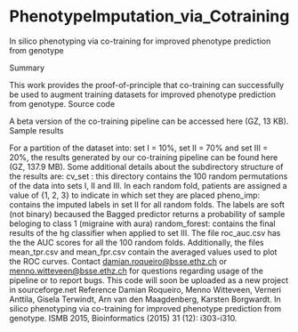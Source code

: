# PhenotypeImputation_via_Cotraining
In silico phenotyping via co-training for improved phenotype prediction from genotype


Summary
 
This work provides the proof-of-principle  that co-training can successfully be used to augment training datasets for improved phenotype prediction from genotype.
Source code
 
A beta version of the co-training pipeline can be accessed here (GZ, 13 KB).
Sample results
 
For a partition of the dataset into: set I = 10%, set II = 70% and set III = 20%, the results generated by our co-training pipeline can be found here (GZ, 137.9 MB). Some additional details about the subdirectory structure of the results are:
cv_set : this directory contains the 100 random permutations of the data into sets I, II and III. In each random fold, patients are assigned a value of {1, 2, 3} to indicate in which set they are placed
pheno_imp: contains the imputed labels in set II for all random folds. The labels are soft (not binary) becaused the Bagged predictor returns a probability of sample beloging to class 1 (migraine with aura)
random_forest: contains the final results of the hg classifier when applied to set III. The file roc_auc.csv has the the AUC scores for all the 100 random folds. Additionally, the files mean_tpr.csv and mean_fpr.csv contain the averaged values used to plot the ROC curves.
Contact damian.roqueiro@bsse.ethz.ch or menno.witteveen@bsse.ethz.ch for questions regarding usage of the pipeline or to report bugs. This code will soon be uploaded as a new project in sourceforge.net
Reference
Damian Roqueiro, Menno Witteveen, Verneri Anttila, Gisela Terwindt, Arn van den Maagdenberg, Karsten Borgwardt.
In silico phenotyping via co-training for improved phenotype prediction from genotype. 
ISMB 2015, Bioinformatics (2015) 31 (12): i303-i310.
